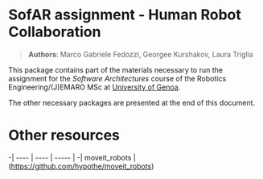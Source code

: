 # SofAR assignment - Human Robot Collaboration

> **Authors**: Marco Gabriele Fedozzi, Georgee Kurshakov, Laura Triglia

This package contains part of the materials necessary to run the assignment for the *Software Architectures* course of the Robotics Engineering/(J)EMARO MSc at [University of Genoa](https://courses.unige.it/10635).

The other necessary packages are presented at the end of this document.



# Other resources


 -| ---- 					| ---- 									| -----				|
 -| moveit_robots | (https://github.com/hypothe/moveit_robots)
